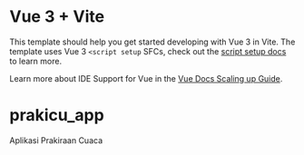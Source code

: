 
# Vue 3 + Vite
This template should help you get started developing with Vue 3 in Vite. The template uses Vue 3 `<script setup` SFCs, check out the [script setup docs](https://v3.vuejs.org/api/sfc-script-setup.html#sfc-script-setup) to learn more.

Learn more about IDE Support for Vue in the [Vue Docs Scaling up Guide](https://vuejs.org/guide/scaling-up/).

# prakicu_app
Aplikasi Prakiraan Cuaca


